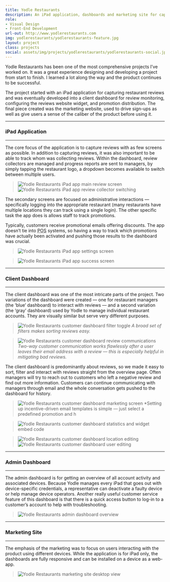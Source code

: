 ```yaml
---
title: Yodle Restaurants
description: An iPad application, dashboards and marketing site for capturing and managing engaging restaurant reviews.
role:
- Visual Design
- Front-End Development
url-out: http://www.yodlerestaurants.com
img: yodlerestaurants/yodlerestaurants-feature.jpg
layout: project
class: projects
social: assets/img/projects/yodlerestaurants/yodlerestaurants-social.jpg
---
```


Yodle Restaurants has been one of the most comprehensive projects I’ve worked on. It was a great experience designing and developing a project from start to finish. I learned a lot along the way and the product continues to be successful.

The project started with an iPad application for capturing restaurant reviews and was eventually developed into a client dashboard for review monitoring, configuring the reviews website widget, and promotion distribution. The final piece created was the marketing website, used to drive sign-ups as well as give users a sense of the caliber of the product before using it.

***
  
### iPad Application

***  

The core focus of the application is to capture reviews with as few screens as possible. In addition to capturing reviews, it was also important to be able to track whom was collecting reviews. Within the dashboard, review collectors are managed and progress reports are sent to managers, by simply tapping the restaurant logo, a dropdown becomes available to switch between multiple users.

> <img class="lazy" data-src="{{ site.baseurl}}/assets/img/projects/yodlerestaurants/yodlerestaurants-ipad-leave-review.png" alt="Yodle Restaurants iPad app main review screen">
> <img class="lazy" data-src="{{ site.baseurl}}/assets/img/projects/yodlerestaurants/yodlerestaurants-ipad-review-collector.png" alt="Yodle Restaurants iPad app review collector switching">

The secondary screens are focused on administrative interactions — specifically logging into the appropriate restaurant (many restaurants have multiple locations they can track using a single login). The other specific task the app does is allows staff to track promotions.

Typically, customers receive promotional emails offering discounts. The app doesn’t tie into <abbr title="Point of Sales">POS</abbr> systems, so having a way to track which promotions have actually been activated and pushing those results to the dashboard was crucial.

> <img class="lazy" data-src="{{ site.baseurl }}/assets/img/projects/yodlerestaurants/yodlerestaurants-ipad-settings.png" alt="Yodle Restaurants iPad app settings screen">

> <img class="lazy" data-src="{{ site.baseurl }}/assets/img/projects/yodlerestaurants/yodlerestaurants-ipad-coupon-validation.png" alt="Yodle Restaurants iPad app success screen">

***  

### Client Dashboard

***  

The client dashboard was one of the most intricate parts of the project. Two variations of the dashboard were created — one for restaurant managers (the ‘blue’ dashboard) to interact with reviews — and a second variation (the ‘gray’ dashboard) used by Yodle to manage individual restaurant accounts. They are visually similar but serve very different purposes.

> <img class="lazy" data-src="{{ site.baseurl }}/assets/img/projects/yodlerestaurants/yodlerestaurants-reviews.png" alt="Yodle Restaurants customer dashboard filter toggle"> *A broad set of filters makes sorting reviews easy.*

> <img class="lazy" data-src="{{ site.baseurl }}/assets/img/projects/yodlerestaurants/yodlerestaurants-reviews-edit.png" alt="Yodle Restaurants customer dashboard review communications"> *Two-way customer communication works flawlessly after a user leaves their email address with a review — this is especially helpful in mitigating bad reviews.*

The client dashboard is predominantly about reviews, so we made it easy to sort, filter and interact with reviews straight from the overview page. Often managers will try to reach out to customers who left a negative review and find out more information. Customers can continue communicating with managers through email and the whole conversation gets pushed to the dashboard for history.

> <img class="lazy" data-src="{{ site.baseurl }}/assets/img/projects/yodlerestaurants/yodlerestaurants-editmail.png" alt="Yodle Restaurants customer dashboard marketing screen"> *Setting up incentive-driven email templates is simple — just select a predefined promotion and h

> <img class="lazy" data-src="{{ site.baseurl }}/assets/img/projects/yodlerestaurants/yodlerestaurants-widget.png" alt="Yodle Restaurants customer dashboard statistics and widget embed code">

> <img class="lazy" data-src="{{ site.baseurl }}/assets/img/projects/yodlerestaurants/yodlerestaurants-location.png" alt="Yodle Restaurants customer dashboard location editing"><img class="lazy" data-src="{{ site.baseurl }}/assets/img/projects/yodlerestaurants/yodlerestaurants-users.png" alt="Yodle Restaurants customer dashboard user editing">


***  

### Admin Dashboard

***  

The admin dashboard is for getting an overview of all account activity and associated devices. Because Yodle manages every iPad that goes out with device-specific credentials, a representative can deactivate a faulty device or help manage device operators. Another really useful customer service feature of this dashboard is that there is a quick access button to log-in to a customer’s account to help with troubleshooting.

> <img class="lazy" data-src="{{ site.baseurl }}/assets/img/projects/yodlerestaurants/yodlerestaurants-admin.png" alt="Yodle Restaurants admin dashboard overview">

***

### Marketing Site

***  

The emphasis of the marketing was to focus on users interacting with the product using different devices. While the application is for iPad only, the dashboards are fully responsive and can be installed on a device as a web-app.

> <img class="lazy" data-src="{{ site.baseurl }}/assets/img/projects/yodlerestaurants/yodlerestaurants-home.png" alt="Yodle Restaurants marketing site desktop view">